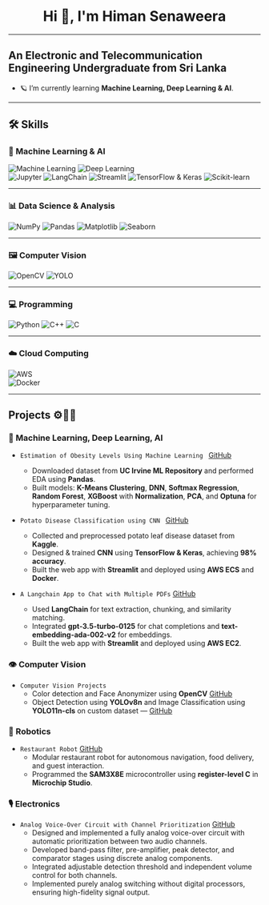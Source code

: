 <h1 align="center"> Hi 👋, I'm Himan Senaweera</h1>

---

## An Electronic and Telecommunication Engineering Undergraduate from Sri Lanka

- 🪐 I’m currently learning **Machine Learning, Deep Learning & AI**.  
 ---

## 🛠 Skills

### 🤖 Machine Learning & AI  
![Machine Learning](https://img.shields.io/badge/-Machine%20Learning-102230?style=for-the-badge&logo=tensorflow&logoColor=white) 
![Deep Learning](https://img.shields.io/badge/-Deep%20Learning-102230?style=for-the-badge&logo=keras&logoColor=white)  
![Jupyter](https://img.shields.io/badge/-Jupyter-102230?style=for-the-badge&logo=jupyter&logoColor=white) 
![LangChain](https://img.shields.io/badge/-LangChain-102230?style=for-the-badge) 
![Streamlit](https://img.shields.io/badge/-Streamlit-FF4B4B?style=for-the-badge&logo=streamlit&logoColor=white) 
![TensorFlow & Keras](https://img.shields.io/badge/-TensorFlow%20%26%20Keras-102230?style=for-the-badge&logo=tensorflow&logoColor=white) 
![Scikit-learn](https://img.shields.io/badge/-Scikit%20Learn-102230?style=for-the-badge&logo=scikit-learn&logoColor=white)

---

### 📊 Data Science & Analysis  
![NumPy](https://img.shields.io/badge/-NumPy-013243?style=for-the-badge&logo=numpy&logoColor=white) 
![Pandas](https://img.shields.io/badge/-Pandas-150458?style=for-the-badge&logo=pandas&logoColor=white) 
![Matplotlib](https://img.shields.io/badge/-Matplotlib-11557c?style=for-the-badge&logo=matplotlib&logoColor=white) 
![Seaborn](https://img.shields.io/badge/-Seaborn-4C72B0?style=for-the-badge)

---

### 🖼 Computer Vision  
![OpenCV](https://img.shields.io/badge/-OpenCV-5C3EE8?style=for-the-badge&logo=opencv&logoColor=white) 
![YOLO](https://img.shields.io/badge/-YOLO-00FFFF?style=for-the-badge)

---

### 💻 Programming  
![Python](https://img.shields.io/badge/-Python-3776AB?style=for-the-badge&logo=python&logoColor=white) 
![C++](https://img.shields.io/badge/-C++-00599C?style=for-the-badge&logo=cplusplus&logoColor=white) 
![C](https://img.shields.io/badge/-C-A8B9CC?style=for-the-badge&logo=c&logoColor=white) 

 ---
 
### ☁️ Cloud Computing
![AWS](https://img.shields.io/badge/-AWS-232F3E?style=for-the-badge&logo=amazon-aws&logoColor=white)  
![Docker](https://img.shields.io/badge/-Docker-2496ED?style=for-the-badge&logo=docker&logoColor=white)  

 ---
 
## Projects ⚙️👨‍💻

### 🧠 Machine Learning, Deep Learning, AI
- `Estimation of Obesity Levels Using Machine Learning ` [GitHub](https://github.com/HimanSenaweera/Model-to-predict-obesity-Level.git)  
  - Downloaded dataset from **UC Irvine ML Repository** and performed EDA using **Pandas**.  
  - Built models: **K-Means Clustering**, **DNN**, **Softmax Regression**, **Random Forest**, **XGBoost** with **Normalization**, **PCA**, and **Optuna** for hyperparameter tuning.  

- `Potato Disease Classification using CNN ` [GitHub](https://github.com/HimanSenaweera/Deep-learning.git)  
  - Collected and preprocessed potato leaf disease dataset from **Kaggle**.  
  - Designed & trained **CNN** using **TensorFlow & Keras**, achieving **98% accuracy**.  
  - Built the web app with **Streamlit** and deployed using **AWS ECS** and **Docker**.  

- `A Langchain App to Chat with Multiple PDFs` [GitHub](https://github.com/HimanSenaweera/Langchain-App-.git)  
  - Used **LangChain** for text extraction, chunking, and similarity matching.  
  - Integrated **gpt-3.5-turbo-0125** for chat completions and **text-embedding-ada-002-v2** for embeddings.  
  - Built the web app with **Streamlit** and deployed using **AWS EC2**.  

### 👁️ Computer Vision
- `Computer Vision Projects`
  - Color detection and Face Anonymizer using **OpenCV** [GitHub](https://github.com/HimanSenaweera/OpenCV-projects.git)  
  - Object Detection using **YOLOv8n** and Image Classification using **YOLO11n-cls** on custom dataset — [GitHub](https://github.com/HimanSenaweera/Face-Anonymizer-using-OpenCV.git)  

### 🤖 Robotics
- `Restaurant Robot` [GitHub](https://github.com/HimanSenaweera/RestaurantRobot.git)  
  - Modular restaurant robot for autonomous navigation, food delivery, and guest interaction.  
  - Programmed the **SAM3X8E** microcontroller using **register-level C** in **Microchip Studio**.

### 🎙️ Electronics
- `Analog Voice-Over Circuit with Channel Prioritization` [GitHub](https://github.com/HimanSenaweera/Analog-Voice-Over-Device.git)  
  - Designed and implemented a fully analog voice-over circuit with automatic prioritization between two audio channels.
  - Developed band-pass filter, pre-amplifier, peak detector, and comparator stages using discrete analog components.
  - Integrated adjustable detection threshold and independent volume control for both channels.
  - Implemented purely analog switching without digital processors, ensuring high-fidelity signal output.

